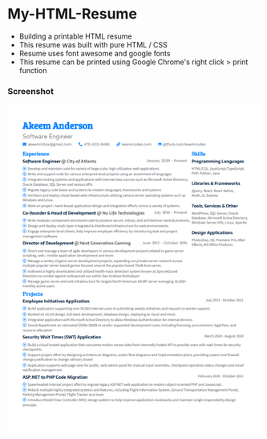 # My-HTML-Resume
* Building a printable HTML resume
* This resume was built with pure HTML / CSS
* Resume uses font awesome and google fonts
* This resume can be printed using Google Chrome's right click > print function
### Screenshot
![Image of Resume](resume.png)